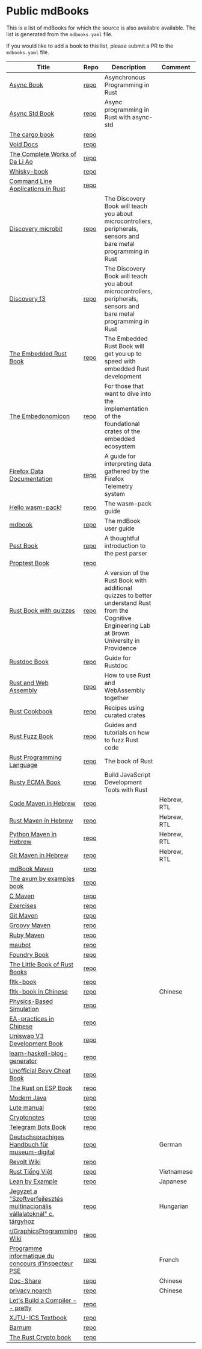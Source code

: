 # Public mdBooks

This is a list of mdBooks for which the source is also available available.
The list is generated from the `mdbooks.yaml` file.

If you would like to add a book to this list, please submit a PR to the `mdbooks.yaml` file.

| Title | Repo | Description | Comment |
|-------|------|-------------|---------|
| [Async Book](https://rust-lang.github.io/async-book/index.html) | [repo](https://github.com/rust-lang/async-book) | Asynchronous Programming in Rust |  |
| [Async Std Book](https://book.async.rs/) | [repo](https://github.com/async-rs/async-std) | Async programming in Rust with async-std |  |
| [The cargo book](https://doc.rust-lang.org/cargo/) | [repo](https://github.com/rust-lang/cargo) |  |  |
| [Void Docs](https://docs.voidlinux.org/) | [repo](https://github.com/void-linux/void-docs) |  |  |
| [The Complete Works of Da Li Ao](https://whatot.github.io/leeao/index.html) | [repo](https://github.com/whatot/leeao) |  |  |
| [Whisky-book](https://docs.getwhisky.app/) | [repo](https://github.com/whisky-app/whisky-book) |  |  |
| [Command Line Applications in Rust](https://rust-cli.github.io/book/index.html) | [repo](https://github.com/rust-cli/book) |  |  |
| [Discovery microbit](https://docs.rust-embedded.org/discovery/microbit/) | [repo](https://github.com/rust-embedded/discovery) | The Discovery Book will teach you about microcontrollers, peripherals, sensors and bare metal programming in Rust |  |
| [Discovery f3](https://docs.rust-embedded.org/discovery/f3discovery/) | [repo](https://github.com/rust-embedded/discovery) | The Discovery Book will teach you about microcontrollers, peripherals, sensors and bare metal programming in Rust |  |
| [The Embedded Rust Book](https://docs.rust-embedded.org/book/index.html) | [repo](https://github.com/rust-embedded/book) | The Embedded Rust Book will get you up to speed with embedded Rust development |  |
| [The Embedonomicon](https://docs.rust-embedded.org/embedonomicon/index.html) | [repo](https://github.com/rust-embedded/embedonomicon) | For those that want to dive into the implementation of the foundational crates of the embedded ecosystem |  |
| [Firefox Data Documentation]() | [repo](https://github.com/mozilla/data-docs) | A guide for interpreting data gathered by the Firefox Telemetry system |  |
| [Hello wasm-pack!](https://rustwasm.github.io/wasm-pack/book/) | [repo](https://github.com/rustwasm/wasm-pack) | The wasm-pack guide |  |
| [mdbook](https://rust-lang.github.io/mdBook/) | [repo](https://github.com/rust-lang/mdbook) | The mdBook user guide |  |
| [Pest Book](https://pest.rs/book/) | [repo](https://github.com/pest-parser/book) | A thoughtful introduction to the pest parser |  |
| [Proptest Book](https://altsysrq.github.io/proptest-book/intro.html) | [repo](https://github.com/proptest-rs/proptest) |  |  |
| [Rust Book with quizzes](https://rust-book.cs.brown.edu/) | [repo](https://github.com/cognitive-engineering-lab/rust-book) | A version of the Rust Book with additional quizzes to better understand Rust from the Cognitive Engineering Lab at Brown University in Providence |  |
| [Rustdoc Book](https://doc.rust-lang.org/stable/rustdoc/) | [repo](https://github.com/rust-lang/rust) | Guide for Rustdoc |  |
| [Rust and Web Assembly](https://rustwasm.github.io/book/) | [repo](https://github.com/rustwasm/book) | How to use Rust and WebAssembly together |  |
| [Rust Cookbook](https://rust-lang-nursery.github.io/rust-cookbook/) | [repo](https://github.com/rust-lang-nursery/rust-cookbook) | Recipes using curated crates |  |
| [Rust Fuzz Book](https://rust-fuzz.github.io/book/) | [repo](https://github.com/rust-fuzz/book) | Guides and tutorials on how to fuzz Rust code |  |
| [Rust Programming Language](https://doc.rust-lang.org/book/) | [repo](https://github.com/rust-lang/book) | The book of Rust |  |
| [Rusty ECMA Book](https://rusty-ecma.github.io/rusty-ecma-book/) | [repo](https://github.com/rusty-ecma/rusty-ecma-book) | Build JavaScript Development Tools with Rust |  |
| [Code Maven in Hebrew](https://he.code-maven.com/) | [repo](https://github.com/szabgab/he.code-maven.com) |  | Hebrew, RTL |
| [Rust Maven in Hebrew](https://rust-he.code-maven.com/) | [repo](https://github.com/szabgab/rust-he.code-maven.com) |  | Hebrew, RTL |
| [Python Maven in Hebrew](https://python-he.code-maven.com/) | [repo](https://github.com/szabgab/python-he.code-maven.com) |  | Hebrew, RTL |
| [Git Maven in Hebrew](https://git-he.code-maven.com/) | [repo](https://github.com/szabgab/git-he.code-maven.com) |  | Hebrew, RTL |
| [mdBook Maven](https://mdbook.code-maven.com/) | [repo](https://github.com/szabgab/mdbook.code-maven.com) |  |  |
| [The axum by examples book](https://axum.code-maven.com/) | [repo](https://github.com/szabgab/axum) |  |  |
| [C Maven](https://c.code-maven.com/) | [repo](https://github.com/szabgab/c.code-maven.com) |  |  |
| [Exercises](https://exercises.code-maven.com/) | [repo](https://github.com/szabgab/exercises.code-maven.com) |  |  |
| [Git Maven](https://git.code-maven.com/) | [repo](https://github.com/szabgab/git.code-maven.com) |  |  |
| [Groovy Maven](https://groovy.code-maven.com/) | [repo](https://github.com/szabgab/groovy.code-maven.com) |  |  |
| [Ruby Maven](https://ruby.code-maven.com/) | [repo](https://github.com/szabgab/ruby.code-maven.com) |  |  |
| [maubot]() | [repo](https://github.com/mautrix/docs) |  |  |
| [Foundry Book](https://book.getfoundry.sh/) | [repo](https://github.com/foundry-rs/book) |  |  |
| [The Little Book of Rust Books](https://lborb.github.io/book/) | [repo](https://github.com/lborb/book) |  |  |
| [fltk-book](https://fltk-rs.github.io/fltk-book/) | [repo](https://github.com/fltk-rs/fltk-book) |  |  |
| [fltk-book in Chinese](https://fltk.flatig.vip/) | [repo](https://github.com/flatigers/fltk-book-zh) |  | Chinese |
| [Physics-Based Simulation]() | [repo](https://github.com/phys-sim-book/mdbook-src) |  |  |
| [EA-practices in Chinese]() | [repo](https://github.com/tonydeng/ea-practices) |  |  |
| [Uniswap V3 Development Book](https://uniswapv3book.com/) | [repo](https://github.com/jeiwan/uniswapv3-book) |  |  |
| [learn-haskell-blog-generator](https://learn-haskell.blog/) | [repo](https://github.com/soupi/learn-haskell-blog-generator) |  |  |
| [Unofficial Bevy Cheat Book](https://bevy-cheatbook.github.io/) | [repo](https://github.com/bevy-cheatbook/bevy-cheatbook) |  |  |
| [The Rust on ESP Book](https://docs.esp-rs.org/book/) | [repo](https://github.com/esp-rs/book) |  |  |
| [Modern Java](https://together-java.github.io/ModernJava/) | [repo](https://github.com/together-java/modernjava) |  |  |
| [Lute manual](https://luteorg.github.io/lute-manual/) | [repo](https://github.com/luteorg/lute-manual) |  |  |
| [Cryptonotes](https://crypto.erhant.me/) | [repo](https://github.com/erhant/crypto-notes) |  |  |
| [Telegram Bots Book](https://telegrambots.github.io/book/) | [repo](https://github.com/telegrambots/book) |  |  |
| [Deutschsprachiges Handbuch für museum-digital](https://de.handbook.museum-digital.info/) | [repo](https://github.com/museum-digital/handbook-de) |  | German |
| [Revolt Wiki](https://developers.revolt.chat/) | [repo](https://github.com/revoltchat/wiki) |  |  |
| [Rust Tiếng Việt](https://rust-tieng-viet.github.io/) | [repo](https://github.com/rust-tieng-viet/rust-tieng-viet.github.io) |  | Vietnamese |
| [Lean by Example](https://lean-ja.github.io/lean-by-example/) | [repo](https://github.com/lean-ja/lean-by-example) |  | Japanese |
| [Jegyzet a "Szoftverfejlesztés multinacionális vállalatoknál" c. tárgyhoz](https://szfmv2021-osz.github.io/handout/) | [repo](https://github.com/pintergreg/handout) |  | Hungarian |
| [r/GraphicsProgramming Wiki](https://cody-duncan.github.io/r-graphicsprogramming-wiki/) | [repo](https://github.com/cody-duncan/r-graphicsprogramming-wiki) |  |  |
| [Programme informatique du concours d'inspecteur PSE](https://mghrepo.github.io/pse-mdbook/) | [repo](https://github.com/mghrepo/pse-mdbook) |  | French |
| [Doc-Share](https://mr-addict.github.io/Doc-Share/) | [repo](https://github.com/mr-addict/doc-share) |  | Chinese |
| [privacy.noarch](https://privacy.n0ar.ch/) | [repo](https://github.com/privacy-noarch/privacy) |  | Chinese |
| [Let's Build a Compiler -- pretty](https://xmonader.github.io/letsbuildacompiler-pretty/) | [repo](https://github.com/xmonader/letsbuildacompiler-pretty) |  |  |
| [XJTU-ICS Textbook](https://xjtu-ics.github.io/textbook/) | [repo](https://github.com/xjtu-ics/textbook) |  |  |
| [Barnum](https://stormasm.github.io/barnum/) | [repo](https://github.com/stormasm/barnum) |  |  |
| [The Rust Crypto book](https://rustcrypto.org/) | [repo](https://github.com/rustcrypto/book) |  |  |
